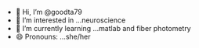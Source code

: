 - 👋 Hi, I’m @goodta79
- 👀 I’m interested in ...neuroscience
- 🌱 I’m currently learning ...matlab and fiber photometry
- 😄 Pronouns: ...she/her

<!---
goodta79/goodta79 is a ✨ special ✨ repository because its `README.md` (this file) appears on your GitHub profile.
You can click the Preview link to take a look at your changes.
--->

